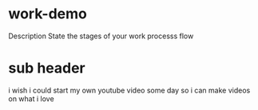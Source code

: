 # work-demo
Description 
State the stages of your work processs flow
# sub header

i wish i could start my own youtube video some day so i can make videos on what i love